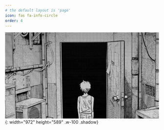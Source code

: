 ```yaml
---
# the default layout is 'page'
icon: fas fa-info-circle
order: 4
---
```


![Desktop View](/assets/img/sample/bg.jpg){: width="972" height="589" .w-100 .shadow}